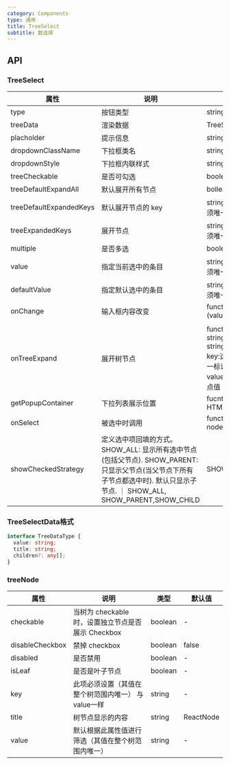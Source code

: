 ```yaml
---
category: Components
type: 通用
title: TreeSelect
subtitle: 数选择
---
```


## API
### TreeSelect

| 属性                    | 说明               | 类型                                                                                   | 默认值        |
| ---------------------- | ------------------ | ------------------------------------------------------------------------------------  | ------------ |
| type                    | 按钮类型           | string                                                                                 | default       |
| treeData                    | 渲染数据           | TreeSelectData                                                                         | -             |
| placholder              | 提示信息           | string                                                                                 | -             |
| dropdownClassName       | 下拉框类名         | string                                                                                 | -             |
| dropdownStyle               | 下拉框内联样式     | string                                                                                 | -             |
| treeCheckable           | 是否可勾选         | boolean                                                                                | false         |
| treeDefaultExpandAll    | 默认展开所有节点 |    bollean                                                               | -             |
| treeDefaultExpandedKeys | 默认展开节点的 key | string[] 内容必须唯一                                                                  | -             |
| treeExpandedKeys        | 展开节点           | string[] 内容必须唯一                                                                  | -             |
| multiple                | 是否多选           | boolean                                                                                | false         |
| value                   | 指定当前选中的条目         | string[] 内容必须唯一                                                                  | -             |
| defaultValue            | 指定默认选中的条目    | string[] 内容必须唯一                                                                  | -             |
| onChange                | 输入框内容改变     | function (valuenode)                   | -             |
|                         |
| onTreeExpand            | 展开树节点         | function (key: string, value: string) => void key:选中节点唯一标识， value：选中节点值 | -             |
| getPopupContainer       | 下拉列表展示位置   | fucntion () => HTMLElement                                                             | document.body |
|onSelect | 被选中时调用| function(value, node) | - |
|showCheckedStrategy|定义选中项回填的方式。SHOW_ALL: 显示所有选中节点(包括父节点). SHOW_PARENT: 只显示父节点(当父节点下所有子节点都选中时). 默认只显示子节点. ｜ SHOW_ALL, SHOW_PARENT,SHOW_CHILD | SHOW_CHILD|

### TreeSelectData格式
```typescript
interface TreeDataType {
  value: string;
  title: string;
  children?: any[];
}
```

### treeNode

| 属性 | 说明 | 类型 | 默认值 |
| --- | ---  | --- | ---   |
| checkable | 当树为 checkable 时，设置独立节点是否展示 Checkbox | boolean | - |
| disableCheckbox | 禁掉 checkbox | boolean | false |
| disabled | 是否禁用  | boolean | - |
| isLeaf | 是否是叶子节点 | boolean| - |
| key | 此项必须设置（其值在整个树范围内唯一） 与value一样 | string | - |
| title | 树节点显示的内容 | string|ReactNode| '--' |
| value | 默认根据此属性值进行筛选（其值在整个树范围内唯一） | string | - |